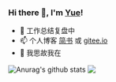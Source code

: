 ### Hi there 👋, I'm [Yue](https://github.com/YueHub)!

<!--
**YueHub/yuehub** is a ✨ _special_ ✨ repository because its `README.md` (this file) appears on your GitHub profile.

Here are some ideas to get you started:

- 🔭 I’m currently working on ...
- 🌱 I’m currently learning ...
- 👯 I’m looking to collaborate on ...
- 🤔 I’m looking for help with ...
- 💬 Ask me about ...
- 📫 How to reach me: ...
- 😄 Pronouns: ...
- ⚡ Fun fact: ...
-->

- &#x1F52D; 工作总结复盘中
- &#x1F4EB; 个人博客 [简书](jianshu.com/u/38b24d657925) 或 [gitee.io](http://yuehub.gitee.io/)
- &#x1F914; 我思故我在

<img align="center" src="https://github-readme-stats.anuraghazra1.vercel.app/api?username=yuehub&count_private=true&show_icons=true&theme=material-palenight" alt="Anurag's github stats" />

<img align="center" src="https://github-readme-stats.vercel.app/api/top-langs/?username=yuehub&layout=compact&theme=material-palenight"/>
